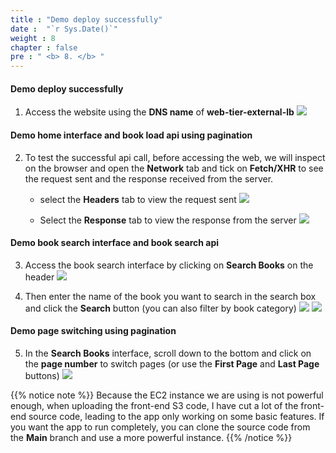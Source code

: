 ```yaml
---
title : "Demo deploy successfully"
date :  "`r Sys.Date()`" 
weight : 8
chapter : false
pre : " <b> 8. </b> "
---
```

#### Demo deploy successfully

1. Access the website using the **DNS name** of **web-tier-external-lb**
![](/workshop01-AWS-FCJ-2024/images/8/01.png?width=60pc)

#### Demo home interface and book load api using pagination
2. To test the successful api call, before accessing the web, we will inspect on the browser and open the **Network** tab and tick on **Fetch/XHR** to see the request sent and the response received from the server.
    - select the **Headers** tab to view the request sent
![](/workshop01-AWS-FCJ-2024/images/8/02.png?width=60pc)
    
    - Select the **Response** tab to view the response from the server
![](/workshop01-AWS-FCJ-2024/images/8/03.png?width=60pc)

#### Demo book search interface and book search api
3. Access the book search interface by clicking on **Search Books** on the header
![](/workshop01-AWS-FCJ-2024/images/8/04.png?width=60pc)

4. Then enter the name of the book you want to search in the search box and click the **Search** button (you can also filter by book category)
![](/workshop01-AWS-FCJ-2024/images/8/05.png?width=60pc)
![](/workshop01-AWS-FCJ-2024/images/8/06.png?width=60pc)

#### Demo page switching using pagination
5. In the **Search Books** interface, scroll down to the bottom and click on the **page number** to switch pages (or use the **First Page** and **Last Page** buttons)
![](/workshop01-AWS-FCJ-2024/images/8/07.png?width=60pc)

{{% notice note %}}
Because the EC2 instance we are using is not powerful enough, when uploading the front-end S3 code, I have cut a lot of the front-end source code, leading to the app only working on some basic features. If you want the app to run completely, you can clone the source code from the **Main** branch and use a more powerful instance.
{{% /notice %}}